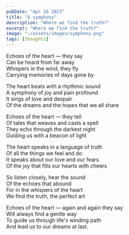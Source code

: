 ```yaml
---
pubDate: "Apr 16 2023"
title: "A symphony"
description: "Where we find the truth?"
excerpt: "Where we find the truth?"
image: "~/assets/images/symphony.png"
tags: [thoughts]
---
```


Echoes of the heart — they say
<br>
Can be heard from far away
<br>
Whispers in the wind, they fly
<br>
Carrying memories of days gone by

The heart beats with a rhythmic sound
<br>
A symphony of joy and pain profound
<br>
It sings of love and despair
<br>
Of the dreams and the hopes that we all share

Echoes of the heart — they tell
<br>
Of tales that weaves and casts a spell
<br>
They echo through the darkest night
<br>
Guiding us with a beacon of light

The heart speaks in a language of truth
<br>
Of all the things we feel and do
<br>
It speaks about our love and our fears
<br>
Of the joy that fills our hearts with cheers

So listen closely, hear the sound
<br>
Of the echoes that abound
<br>
For in the whispers of the heart
<br>
We find the truth, the perfect art

Echoes of the heart — again and again they say
<br>
Will always find a gentle way
<br>
To guide us through life's winding path
<br>
And lead us to our dreams at last.
